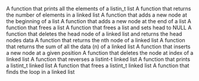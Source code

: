 A function that prints all the elements of a listin_t list
A function that returns the number of elements in a linked list
A function that adds a new node at the beginning of a list
 A function that adds a new node at the end of a list
A function that frees a list
A function that frees a list and sets head to NULL
A function that deletes the head node of a linked list and returns the head nodes data
A function that returns the nth node of a linked list
A function that returns the sum of all the data (n) of a linked list
A function that inserts a new node at a given position
A function that deletes the node at index of a linked list
A function that reverses a listint-t linked list
A function that prints a listint_t linked list
A function that frees a listint_t linked list
A function that finds the loop in a linked list
